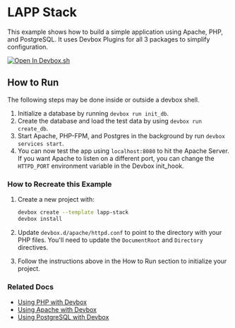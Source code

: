 # LAPP Stack

This example shows how to build a simple application using Apache, PHP, and PostgreSQL. It uses Devbox Plugins for all 3 packages to simplify configuration.

[![Open In Devbox.sh](https://jetpack.io/img/devbox/open-in-devbox.svg)](https://devbox.sh/templates/lapp-stack)

## How to Run

The following steps may be done inside or outside a devbox shell.

1. Initialize a database by running `devbox run init_db`.
1. Create the database and load the test data by using `devbox run create_db`.
1. Start Apache, PHP-FPM, and Postgres in the background by run `devbox services start`.
1. You can now test the app using `localhost:8080` to hit the Apache Server. If you want Apache to listen on a different port, you can change the `HTTPD_PORT` environment variable in the Devbox init_hook.

### How to Recreate this Example

1. Create a new project with:

    ```bash
    devbox create --template lapp-stack
    devbox install
    ```

1. Update `devbox.d/apache/httpd.conf` to point to the directory with your PHP files. You'll need to update the `DocumentRoot` and `Directory` directives.
1. Follow the instructions above in the How to Run section to initialize your project.

### Related Docs

-   [Using PHP with Devbox](https://www.jetpack.io/devbox/docs/devbox_examples/languages/php/)
-   [Using Apache with Devbox](https://www.jetpack.io/devbox/docs/devbox_examples/servers/apache/)
-   [Using PostgreSQL with Devbox](https://www.jetpack.io/devbox/docs/devbox_examples/databases/postgres/)
